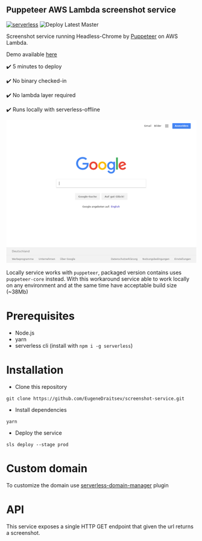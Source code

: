## Puppeteer AWS Lambda screenshot service
[![serverless](http://public.serverless.com/badges/v3.svg)](http://www.serverless.com)
![Deploy Latest Master](https://github.com/EugeneDraitsev/screenshot-service/workflows/Deploy%20Latest%20Master/badge.svg)

Screenshot service running Headless-Chrome by [Puppeteer](https://github.com/GoogleChrome/puppeteer) on AWS Lambda.

Demo available [here](https://iv9yprrg22.execute-api.eu-central-1.amazonaws.com/prod?url=http://google.com&width=1024&height=768)

✔️ 5 minutes to deploy

✔️ No binary checked-in

✔️ No lambda layer required

✔️ Runs locally with serverless-offline

![demo](.github/demo.png)


Locally service works with `puppeteer`, packaged version contains uses `puppeteer-core` instead. With this workaround service able to work locally on any environment and at the same time have acceptable build size (~38Mb)

# Prerequisites

- Node.js
- yarn 
- serverless cli (install with `npm i -g serverless`)

# Installation


- Clone this repository

```
git clone https://github.com/EugeneDraitsev/screenshot-service.git
```

- Install dependencies

```
yarn
```

- Deploy the service

```
sls deploy --stage prod
```

# Custom domain

To customize the domain use [serverless-domain-manager](https://www.npmjs.com/package/serverless-domain-manager) plugin

# API

This service exposes a single HTTP GET endpoint that given the url returns a screenshot.
